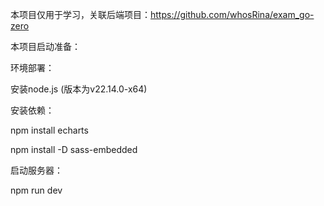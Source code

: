 本项目仅用于学习，关联后端项目：https://github.com/whosRina/exam_go-zero

本项目启动准备：

环境部署：

安装node.js (版本为v22.14.0-x64)

安装依赖：

npm install echarts 

npm install -D sass-embedded

启动服务器：

npm run dev
